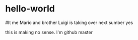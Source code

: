 # hello-world

#It me Mario and brother Luigi is taking over next sumber
yes

this is making no sense. I'm github master